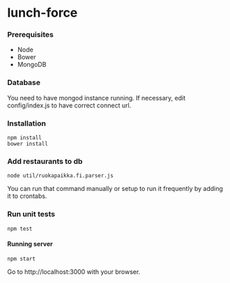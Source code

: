 lunch-force
================

### Prerequisites
- Node
- Bower
- MongoDB

### Database
You need to have mongod instance running. If necessary, edit config/index.js to have correct connect url.

### Installation
```
npm install
bower install
```

### Add restaurants to db
```
node util/ruokapaikka.fi.parser.js
```
You can run that command manually or setup to run it frequently by adding it to crontabs.

### Run unit tests
```
npm test
```

#### Running server

```
npm start
```
Go to http://localhost:3000 with your browser.
